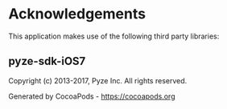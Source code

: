 # Acknowledgements
This application makes use of the following third party libraries:

## pyze-sdk-iOS7

Copyright (c) 2013-2017, Pyze Inc.
All rights reserved.

Generated by CocoaPods - https://cocoapods.org
